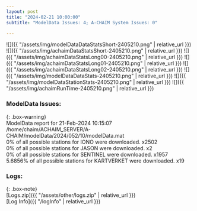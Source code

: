 ```yaml
---
layout: post
title: "2024-02-21 10:00:00"
subtitle: "ModelData Issues: 4; A-CHAIM System Issues: 0"

---
```


![]({{ "/assets/img/modelDataDataStatsShort-2405210.png" | relative_url }})
![]({{ "/assets/img/achaimDataStatsShort-2405210.png" | relative_url }})
![]({{ "/assets/img/achaimDataStatsLong00-2405210.png" | relative_url }})
![]({{ "/assets/img/achaimDataStatsLong01-2405210.png" | relative_url }})
![]({{ "/assets/img/achaimDataStatsLong02-2405210.png" | relative_url }})
![]({{ "/assets/img/modelDataDataStats-2405210.png" | relative_url }})
![]({{ "/assets/img/modelDataStationStats-2405210.png" | relative_url }})
![]({{ "/assets/img/achaimRunTime-2405210.png" | relative_url }})


### ModelData Issues:  
  
{: .box-warning}  
 ModelData report for 21-Feb-2024 10:15:07   
 /home/chaim/ACHAIM_SERVER/A-CHAIM/modelData/2024/052/10/modelData.mat   
 0% of all possible stations for IONO were downloaded. x2502   
 0% of all possible stations for JASON were downloaded. x2   
 0% of all possible stations for SENTINEL were downloaded. x1957   
 5.6856% of all possible stations for KARTVERKET were downloaded. x19   
  


### Logs:  
  
{: .box-note}  
[Logs.zip]({{ "/assets/other/logs.zip" | relative_url }})  
[Log Info]({{ "/logInfo" | relative_url }})  
